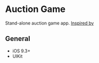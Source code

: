 # Auction Game

Stand-alone auction game app. [Inspired by](https://neal.fun/auction-game/)

## General

- iOS 9.3+
- UIKit

